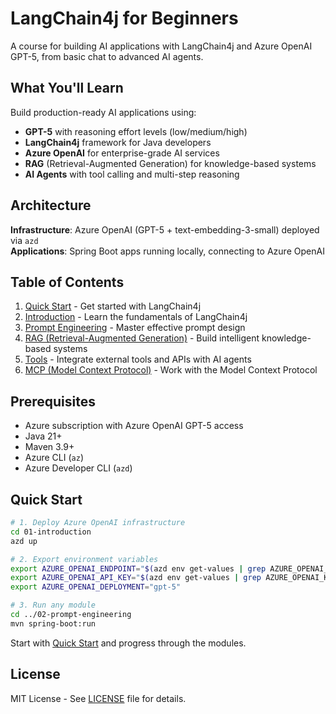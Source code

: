 # LangChain4j for Beginners

A course for building AI applications with LangChain4j and Azure OpenAI GPT-5, from basic chat to advanced AI agents.

## What You'll Learn

Build production-ready AI applications using:
- **GPT-5** with reasoning effort levels (low/medium/high)
- **LangChain4j** framework for Java developers
- **Azure OpenAI** for enterprise-grade AI services
- **RAG** (Retrieval-Augmented Generation) for knowledge-based systems
- **AI Agents** with tool calling and multi-step reasoning

## Architecture

**Infrastructure**: Azure OpenAI (GPT-5 + text-embedding-3-small) deployed via `azd`  
**Applications**: Spring Boot apps running locally, connecting to Azure OpenAI

## Table of Contents

1. [Quick Start](00-quick-start/) - Get started with LangChain4j
2. [Introduction](01-introduction/) - Learn the fundamentals of LangChain4j
3. [Prompt Engineering](02-prompt-engineering/) - Master effective prompt design
4. [RAG (Retrieval-Augmented Generation)](03-rag/) - Build intelligent knowledge-based systems
5. [Tools](04-tools/) - Integrate external tools and APIs with AI agents
6. [MCP (Model Context Protocol)](05-mcp/) - Work with the Model Context Protocol

## Prerequisites

- Azure subscription with Azure OpenAI GPT-5 access
- Java 21+
- Maven 3.9+
- Azure CLI (`az`)
- Azure Developer CLI (`azd`)

## Quick Start

```bash
# 1. Deploy Azure OpenAI infrastructure
cd 01-introduction
azd up

# 2. Export environment variables
export AZURE_OPENAI_ENDPOINT="$(azd env get-values | grep AZURE_OPENAI_ENDPOINT | cut -d'=' -f2 | tr -d '"')"
export AZURE_OPENAI_API_KEY="$(azd env get-values | grep AZURE_OPENAI_KEY | cut -d'=' -f2 | tr -d '"')"
export AZURE_OPENAI_DEPLOYMENT="gpt-5"

# 3. Run any module
cd ../02-prompt-engineering
mvn spring-boot:run
```

Start with [Quick Start](00-quick-start/) and progress through the modules.

## License

MIT License - See [LICENSE](LICENSE) file for details.